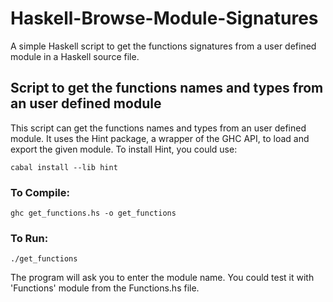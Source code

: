 # Haskell-Browse-Module-Signatures

A simple Haskell script to get the functions signatures from a user defined module in a Haskell source file.

## Script to get the functions names and types from an user defined module

This script can get the functions names and types from an user defined module. It uses the Hint package, a wrapper of the GHC API, to load and export the given module. To install Hint, you could use:

```
cabal install --lib hint
```

### To Compile:

```
ghc get_functions.hs -o get_functions
```

### To Run:

```
./get_functions
```

The program will ask you to enter the module name. You could test it with 'Functions' module from the Functions.hs file.